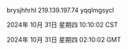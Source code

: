 brysjhhrhl 219.139.197.74 yqqlmgsycl

2024年 10月 31日 星期四 10:10:02 CST

2024年 10月 31日 星期四 02:10:02 GMT

